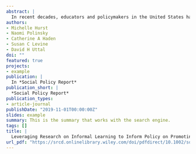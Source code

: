 ```yaml
---
abstract: |
  In recent decades, educators and policymakers in the United States have increased their focus on Science, Technology, Engineering, and Mathematics (STEM) learning opportunities both in school and in informal learning environments outside of school. Informal STEM learning can take place in varied settings and involves a variety of STEM domains (e.g., engaging in engineering practices in a construction exhibit at a museum; talking about math during book reading at home). Here we provide a selective review of the literature on informal STEM learning to illustrate how these educational experiences are crucial for efforts to increase early STEM learning even before children reach school age. Leveraging cognitive and learning science research to inform policy, we make three recommendations to advance the impact of informal STEM learning: 1) integrate cognitive and learning science–based learning practices into informal learning contexts, 2) increase accessibility and diversity of informal STEM experiences, and 3) create explicit connections and coherence between formal and informal STEM learning opportunities in early childhood education.
authors:
- Michelle Hurst
- Naomi Polinsky
- Catherine A Haden
- Susan C Levine
- David H Uttal
doi: ""
featured: true
projects:
- example
publication: |
  In *Social Policy Report*
publication_short: |
  *Social Policy Report*
publication_types: 
- article-journal
publishDate: "2019-11-01T00:00:00Z"
slides: example
summary: This is the summary that works with the search engine.
tags: []
title: |
  Leveraging Research on Informal Learning to Inform Policy on Promoting Early STEM
url_pdf: "https://srcd.onlinelibrary.wiley.com/doi/pdfdirect/10.1002/sop2.5"
---
```

